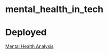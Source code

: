 # mental_health_in_tech

# Deployed
[Mental Health Analysis](http://masonschafercodes.pythonanywhere.com/)
